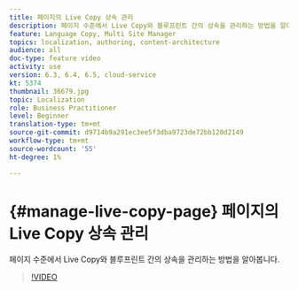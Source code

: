 ```yaml
---
title: 페이지의 Live Copy 상속 관리
description: 페이지 수준에서 Live Copy와 블루프린트 간의 상속을 관리하는 방법을 알아봅니다.
feature: Language Copy, Multi Site Manager
topics: localization, authoring, content-architecture
audience: all
doc-type: feature video
activity: use
version: 6.3, 6.4, 6.5, cloud-service
kt: 5374
thumbnail: 36679.jpg
topic: Localization
role: Business Practitioner
level: Beginner
translation-type: tm+mt
source-git-commit: d9714b9a291ec3ee5f3dba9723de72bb120d2149
workflow-type: tm+mt
source-wordcount: '55'
ht-degree: 1%

---
```



# {#manage-live-copy-page} 페이지의 Live Copy 상속 관리

페이지 수준에서 Live Copy와 블루프린트 간의 상속을 관리하는 방법을 알아봅니다.
>[!VIDEO](https://video.tv.adobe.com/v/36679?quality=12&learn=on)
